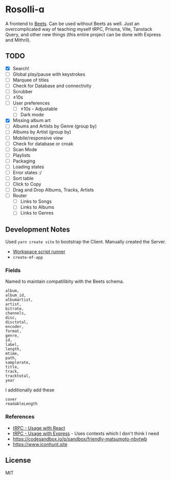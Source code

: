 # Rosolli-ɑ

A frontend to [Beets](https://github.com/beetbox/beets). Can be used without Beets as well. Just an overcomplicated way of teaching myself tRPC, Prisma, Vite, Tanstack Query, and other new things (this entire project can be done with Express and Mithril).

## TODO

- [x] Search!
- [ ] Global play/pause with keystrokes
- [ ] Marquee of titles
- [ ] Check for Database and connectivity
- [ ] Scrubber
- [ ] ±10s
- [ ] User preferences
  - [ ] ±10s - Adjustable
  - [ ] Dark mode
- [x] Missing album art
- [ ] Albums and Artists by Genre (group by)
- [ ] Albums by Artist (group by)
- [ ] Mobile/responsive view
- [ ] Check for database or croak
- [ ] Scan Mode
- [ ] Playlists
- [ ] Packaging
- [ ] Loading states
- [ ] Error states :/
- [ ] Sort table
- [ ] Click to Copy
- [ ] Drag and Drop Albums, Tracks, Artists
- [ ] Router
  - [ ] Links to Songs
  - [ ] Links to Albums
  - [ ] Links to Genres

## Development Notes

Used `yarn create vite` to bootstrap the Client. Manually created the Server.

- [Workspace script runner](https://www.npmjs.com/package/wsrun)
- `create-mf-app`

### Fields

Named to maintain compatilibity with the Beets schema.

```
album,
album_id,
albumartist,
artist,
bitrate,
channels,
disc,
disctotal,
encoder,
format,
genre,
id,
label,
length,
mtime,
path,
samplerate,
title,
track,
tracktotal,
year
```

I additionally add these

```
cover
readableLength
```

### References

- [tRPC - Usage with React](https://trpc.io/docs/react)
- [tRPC - Usage with Express](https://trpc.io/docs/express) - Uses contexts which I don't think I need
- https://codesandbox.io/p/sandbox/friendly-matsumoto-nbvtwb
- https://www.iconhunt.site

## License

MIT
